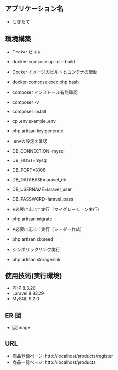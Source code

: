 ## アプリケーション名

- もぎたて

## 環境構築

- Docker ビルド
- docker-compose up -d --build

- Docker イメージのビルドとコンテナの起動
- docker-compose exec php bash

- composer インストール有無確認
- composer -v

- composer install
- cp .env.example .env
- php artisan key:generate

- .envの設定を確認
- DB_CONNECTION=mysql
- DB_HOST=mysql
- DB_PORT=3306
- DB_DATABASE=laravel_db
- DB_USERNAME=laravel_user
- DB_PASSWORD=laravel_pass

- ※必要に応じて実行（マイグレーション実行）
- php artisan migrate

- ※必要に応じて実行（シーダー作成）
- php artisan db:seed

- シンボリックリンク実行
- php artisan storage:link

## 使用技術(実行環境)

- PHP 8.3.20
- Laravel 8.83.29
- MySQL 9.2.0

## ER 図

- ![Image](https://github.com/user-attachments/assets/9dbd05a9-2cd0-4c02-849a-b322ee34325d)

## URL

- 商品登録ページ: http://localhost/products/register
- 商品一覧ページ: http://localhost/products
